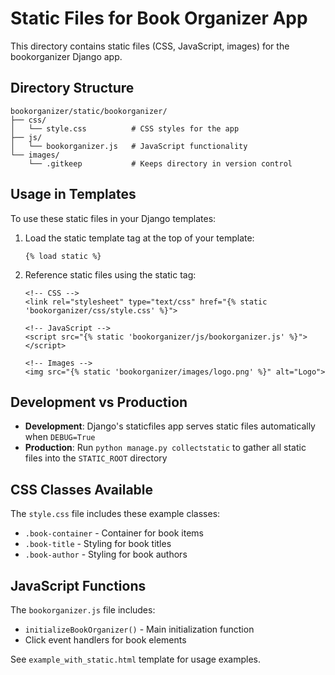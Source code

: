 # Static Files for Book Organizer App

This directory contains static files (CSS, JavaScript, images) for the bookorganizer Django app.

## Directory Structure

```
bookorganizer/static/bookorganizer/
├── css/
│   └── style.css          # CSS styles for the app
├── js/
│   └── bookorganizer.js   # JavaScript functionality
└── images/
    └── .gitkeep           # Keeps directory in version control
```

## Usage in Templates

To use these static files in your Django templates:

1. Load the static template tag at the top of your template:
   ```django
   {% load static %}
   ```

2. Reference static files using the static tag:
   ```django
   <!-- CSS -->
   <link rel="stylesheet" type="text/css" href="{% static 'bookorganizer/css/style.css' %}">
   
   <!-- JavaScript -->
   <script src="{% static 'bookorganizer/js/bookorganizer.js' %}"></script>
   
   <!-- Images -->
   <img src="{% static 'bookorganizer/images/logo.png' %}" alt="Logo">
   ```

## Development vs Production

- **Development**: Django's staticfiles app serves static files automatically when `DEBUG=True`
- **Production**: Run `python manage.py collectstatic` to gather all static files into the `STATIC_ROOT` directory

## CSS Classes Available

The `style.css` file includes these example classes:
- `.book-container` - Container for book items
- `.book-title` - Styling for book titles
- `.book-author` - Styling for book authors

## JavaScript Functions

The `bookorganizer.js` file includes:
- `initializeBookOrganizer()` - Main initialization function
- Click event handlers for book elements

See `example_with_static.html` template for usage examples.
